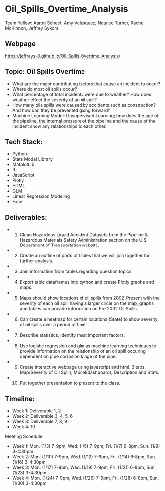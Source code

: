 # Oil_Spills_Overtime_Analysis
Team Yellow: Aaron Scheet, Amy Velasquez, Natalee Turner, Rachel McKinnon, Jeffrey Sykora

## Webpage
https://jeffreys-0.github.io/Oil_Spills_Overtime_Analysis/

## Topic: Oil Spills Overtime
- What are the major contributing factors that cause an incident to occur?
- Where do most oil spills occur?
- What percentage of total incidents were due to weather? How does weather effect the severity of an oil spill? 
- How many oils spills were caused by accidents such as construction? And how can they be prevented going forward?
- Machine Learning Model: Unsupervised Learning; how does the age of the pipeline, the internal pressure of the pipeline and the cause of the incident show any relationships to each other.

## Tech Stack:
- Python
- Stats Model Library
- MatplotLib
- R
- JavaScript
- Plotly
- HTML
- GLM
- Linear Regression Modeling
- Excel

## Deliverables:
- 1. Clean Hazardous Liquid Accident Datasets from the Pipeline & Hazardous Materials Safety Administration section on the U.S. Department of Transportation website.
- 2. Create an outline of parts of tables that we will join together for further analysis.
- 3. Join information from tables regarding question topics.
- 4. Export table dataframes into python and create Plotly graphs and maps.
- 5. Maps should show locations of oil spills from 2002-Present with the severity of each oil spill having a larger circle on the map, graphs and tables can provide information on Pre 2002 Oil Spills.
- 6. Can create a heatmap for certain locations (State) to show severity of oil spills over a period of time.
- 7. Describe statistics, identify most important factors. 
- 8. Use logistic regression and glm as machine learning techniques to provide information on the relationship of an oil spill occuring dependent on pipe corrosion & age of the pipe.
- 9. Create interactive webpage using javascript and html. 3 tabs: Map(Severity of Oil Spill), Model(dashboard), Description and Stats.
- 10. Put together presentation to present to the class.

## Timeline:
- Week 1: Deliverable 1, 2
- Week 2: Deliverable 3, 4, 5, 6
- Week 3: Deliverable 7, 8, 9
- Week 4: 10

Meeting Schedule:
 - Week 1: Mon. (1/3)  7-9pm, Wed. (1/5)  7-9pm, Fri. (1/7)  6-8pm, Sun. (1/9)  3-4:30pm
 - Week 2: Mon. (1/10) 7-9pm, Wed. (1/12) 7-9pm, Fri. (1/14) 6-8pm, Sun. (1/16) 3-4:30pm
 - Week 3: Mon. (1/17) 7-9pm, Wed. (1/19) 7-9pm, Fri. (1/21) 6-8pm, Sun. (1/23) 3-4:30pm
 - Week 4: Mon. (1/24) 7-9pm, Wed. (1/26) 7-9pm, Fri. (1/28) 6-8pm, Sun. (1/30) 3-4:30pm
